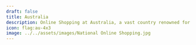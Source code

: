 ```yaml
---
draft: false
title: Australia
description: Online Shopping at Australia, a vast country renowned for its unique wildlife, stunning natural wonders, and laid-back lifestyle. 🐨🏖️
icon: flag:au-4x3
image: ../../assets/images/National Online Shopping.jpg
---
```

